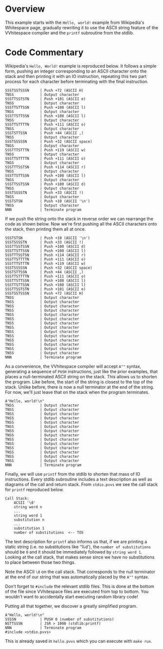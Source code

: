 # Overview #

This example starts with the `Hello, world!` example from Wikipedia's
Whitespace page, gradually rewriting it to use the ASCII string feature of the
VVhitespace compiler and the `printf` subroutine from the stdlib.

# Code Commentary #

Wikipedia's `Hello, World!` example is reproduced below. It follows a simple
form, pushing an integer corresponding to an ASCII character onto the stack and
then printing it with an IO instruction, repeating this two part process for
each character before terminating with the final instruction.

    SSSTSSTSSSN     | Push +72 (ASCII H)
    TNSS            | Output character
    SSSTTSSTSTN     | Push +101 (ASCII e)
    TNSS            | Output character
    SSSTTSTTSSN     | Push +108 (ASCII l)
    TNSS            | Output character
    SSSTTSTTSSN     | Push +108 (ASCII l)
    TNSS            | Output character
    SSSTTSTTTTN     | Push +111 (ASCII o)
    TNSS            | Output character
    SSSTSTTSSN      | Push +44 (ASCII ,)
    TNSS            | Output character
    SSSTSSSSSN      | Push +32 (ASCII space)
    TNSS            | Output character
    SSSTTTSTTTN     | Push +119 (ASCII w)
    TNSS            | Output character
    SSSTTSTTTTN     | Push +111 (ASCII o)
    TNSS            | Output character
    SSSTTTSSTSN     | Push +114 (ASCII r)
    TNSS            | Output character
    SSSTTSTTSSN     | Push +108 (ASCII l)
    TNSS            | Output character
    SSSTTSSTSSN     | Push +100 (ASCII d)
    TNSS            | Output character
    SSSTSSSSTN      | Push +33 (ASCII !)
    TNSS            | Output character
    SSSTSTSN        | Push +10 (ASCII '\n')
    TNSS            | Output character
    NNN             | Terminate program

If we push the string onto the stack in reverse order we can rearrange the
code as shown below. Now we're first pushing all the ASCII characters onto the
stack, then printing them all at once.

    SSSTSTSN        | Push +10 (ASCII '\n')
    SSSTSSSSTN      | Push +33 (ASCII !)
    SSSTTSSTSSN     | Push +100 (ASCII d)
    SSSTTSTTSSN     | Push +108 (ASCII l)
    SSSTTTSSTSN     | Push +114 (ASCII r)
    SSSTTSTTTTN     | Push +111 (ASCII o)
    SSSTTTSTTTN     | Push +119 (ASCII w)
    SSSTSSSSSN      | Push +32 (ASCII space)
    SSSTSTTSSN      | Push +44 (ASCII ,)
    SSSTTSTTTTN     | Push +111 (ASCII o)
    SSSTTSTTSSN     | Push +108 (ASCII l)
    SSSTTSTTSSN     | Push +108 (ASCII l)
    SSSTTSSTSTN     | Push +101 (ASCII e)
    SSSTSSTSSSN     | Push +72 (ASCII H)
    TNSS            | Output character
    TNSS            | Output character
    TNSS            | Output character
    TNSS            | Output character
    TNSS            | Output character
    TNSS            | Output character
    TNSS            | Output character
    TNSS            | Output character
    TNSS            | Output character
    TNSS            | Output character
    TNSS            | Output character
    TNSS            | Output character
    TNSS            | Output character
    TNSS            | Output character
    NNN             | Terminate program

As a convenience, the VVhitespace compiler will accept `A""` syntax, generating
a sequence of `PUSH` instructions, just like the prior examples, that places a
null-terminated ASCII string on the stack. This allows us to shorten the
program. Like before, the start of the string is closest to the top of the
stack. Unlike before, there is now a null terminator at the end of the string.
For now, we'll just leave that on the stack when the program terminates.

    A"Hello, world!\n"
    TNSS            | Output character
    TNSS            | Output character
    TNSS            | Output character
    TNSS            | Output character
    TNSS            | Output character
    TNSS            | Output character
    TNSS            | Output character
    TNSS            | Output character
    TNSS            | Output character
    TNSS            | Output character
    TNSS            | Output character
    TNSS            | Output character
    TNSS            | Output character
    TNSS            | Output character
    NNN             | Terminate program

Finally, we will use `printf` from the stdlib to shorten that mass of IO
instructions. Every stdlib subroutine includes a text description as well as
diagrams of the call and return stack. From `stdio.pvvs` we see the call stack
for `printf` reproduced below.

    Call Stack:
        ACSII '\0'
        string word n
        ...
        string word 1
        substitution n
        ...
        substitution 1
        number of substitutions  <-- TOS

The text description for `printf` also informs us that, if we are printing a
static string (i.e. no substitutions like '%d'), the `number of substitutions`
should be `0` and it should be immediately followed by `string word 1`. Looking
at the call stack, that makes sense since we have no substitutions to place
between those two things.

Note the ASCII `\0` on the call stack. That corresponds to the null terminator
at the end of our string that was automatically placed by the `A""` syntax.

Don't forget to `#include` the relevant stdlib files. This is done at the
bottom of the file since VVhitespace files are executed from top to bottom. You
wouldn't want to accidentally start executing random library code!

Putting all that together, we discover a greatly simplified program.

    A"Hello, world!\n"
    SSSSN           | PUSH 0 (number of substitutions)
    NSTTSSSN        | JSR > 1000 (stdlib:printf)
    NNN             | Terminate program
    #include <stdio.pvvs>

This is already saved in `hello.pvvs` which you can execute with `make run`.
